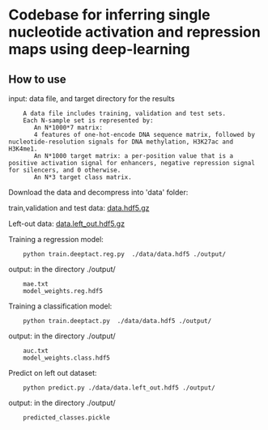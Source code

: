 # Codebase for inferring single nucleotide activation and repression maps using deep-learning

## How to use
input: data file, and target directory for the results

        A data file includes training, validation and test sets. 
        Each N-sample set is represented by:
           An N*1000*7 matrix:
           4 features of one-hot-encode DNA sequence matrix, followed by nucleotide-resolution signals for DNA methylation, H3K27ac and H3K4me1.
           An N*1000 target matrix: a per-position value that is a positive activation signal for enhancers, negative repression signal for silencers, and 0 otherwise.
           An N*3 target class matrix.

Download the data and decompress into 'data' folder: 

train,validation and test data: [data.hdf5.gz](https://drive.google.com/file/d/16Zzf0OCCWdjcvUuwysWfMjvm9iPRZSjC/view?usp=sharing)

Left-out data: [data.left_out.hdf5.gz](https://drive.google.com/file/d/1n-QQhS9hS6_nfnRxz2t46G_BfUu4A2S4/view?usp=sharing)

Training a regression model:

        python train.deeptact.reg.py  ./data/data.hdf5 ./output/

output: in the directory ./output/
        
        mae.txt
        model_weights.reg.hdf5

Training a classification model:

        python train.deeptact.py  ./data/data.hdf5 ./output/

output: in the directory ./output/

        auc.txt
        model_weights.class.hdf5

Predict on left out dataset:

        python predict.py ./data/data.left_out.hdf5 ./output/

output: in the directory ./output/

        predicted_classes.pickle

